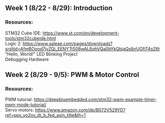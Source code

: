 ## Week 1 (8/22 - 8/29): Introduction
### Resources:
STM32 Cube IDE: https://www.st.com/en/development-tools/stm32cubeide.html   \
Logic 2: https://www.saleae.com/pages/downloads?srsltid=AfmBOood7jyZQi_EENYTt508wAL6qhVQa0bYkQbjaQslbrUGfjT4sZ6t   \
"Hello, World!" LED Blinking Project   \
Debugging Hardware   

## Week 2 (8/29 - 9/5): PWM & Motor Control 
### Resources: 
PWM tutorial: https://deepbluembedded.com/stm32-pwm-example-timer-pwm-mode-tutorial/  \
Servo motors: https://www.amazon.com/dp/B072V529YD?ref=ppx_yo2ov_dt_b_fed_asin_title&th=1 
